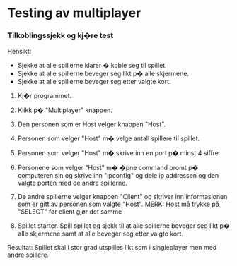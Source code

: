 # Testing av multiplayer

### Tilkoblingssjekk og kj�re test
Hensikt:
- Sjekke at alle spillerne klarer � koble seg til spillet.
- Sjekke at alle spillerne beveger seg likt p� alle skjermene.
- Sjekke at alle spillerne beveger seg etter valgte kort.

1. Kj�r programmet.

2. Klikk p� "Multiplayer" knappen.

3. Den personen som er Host velger knappen "Host".

4. Personen som velger "Host" m� velge antall spillere til spillet.

5. Personen som velger "Host" m� skrive inn en port p� minst 4 siffre.

6. Personene som velger "Host" m� �pne command promt p� computeren sin 
og skrive inn "ipconfig" og dele ip addressen og den valgte porten med
de andre spillerne.

7. De andre spillerne velger knappen "Client" og skriver inn informasjonen
som er gitt av personen som valgte "Host". MERK: Host må trykke på "SELECT" før client gjør det samme

8. Spillet starter. Spill spillet og sjekk til at alle spillerne beveger seg
likt p� alle skjermene samt at alle beveger seg etter valgte kort.

Resultat:
	Spillet skal i stor grad utspilles likt som i singleplayer
	men med andre spillere.